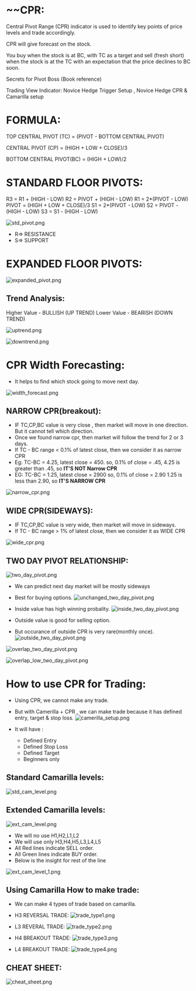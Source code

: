 
~~CPR:
=====
Central Pivot Range (CPR) indicator is used to identify key points of price levels and trade accordingly.

CPR will give forecast on the stock.

You buy when the stock is at BC, with TC as a target and sell (fresh short) when the stock is at the TC with an
expectation that the price declines to BC soon.

Secrets for Pivot Boss (Book reference)

Trading View Indicator: Novice Hedge Trigger Setup , Novice Hedge CPR & Camarilla setup

FORMULA:
===========

TOP CENTRAL PIVOT (TC) = (PIVOT - BOTTOM CENTRAL PIVOT)

CENTRAL PIVOT (CP) = (HIGH + LOW + CLOSE)/3

BOTTOM CENTRAL PIVOT(BC) = (HIGH + LOW)/2


STANDARD FLOOR PIVOTS:
=======================

R3 = R1 + (HIGH - LOW)
R2 = PIVOT + (HIGH - LOW)
R1 = 2*(PIVOT - LOW)
PIVOT = (HIGH + LOW + CLOSE)/3
S1 = 2*(PIVOT - LOW)
S2 = PIVOT - (HIGH - LOW)
S3 = S1 - (HIGH - LOW)

![std_pivot.png](images/std_pivot.png)

- R=> RESISTANCE
- S=> SUPPORT 

EXPANDED FLOOR PIVOTS:
=======================

![expanded_pivot.png](images/expanded_pivot.png)


Trend Analysis:
---------------

Higher Value - BULLISH (UP TREND)
Lower  Value - BEARISH (DOWN TREND)

![uptrend.png](images/uptrend.png)

![downtrend.png](images/downtrend.png)

CPR Width Forecasting:
=======================

- It helps to find which stock going to move next day.

![width_forecast.png](images/width_forecast.png)


NARROW CPR(breakout):
----------------------

- IF TC,CP,BC value is very close , then market will move in one direction. But it cannot tell which direction.
- Once we found narrow cpr, then market will follow the trend for 2 or 3 days.
- If TC - BC range < 0.1% of latest close, then we consider it as narrow CPR
- Eg: TC-BC = 4.25,  latest close = 450. 
     so, 0.1% of close = .45,
      4.25 is greater than .45, so **IT'S NOT Narrow CPR**
- EG: TC-BC = 1.25, latest close = 2900
     so, 0.1% of close = 2.90
     1.25  is less than 2.90, so **IT'S NARROW CPR**
      

![narrow_cpr.png](images/narrow_cpr.png)


WIDE CPR(SIDEWAYS):
--------------------

- IF TC,CP,BC value is very wide, then market will move in sideways.
- If TC - BC range > 1% of latest close, then we consider it as WIDE CPR
  
![wide_cpr.png](images/wide_cpr.png)

TWO DAY PIVOT RELATIONSHIP:
--------------------------
![two_day_pivot.png](images/two_day_pivot.png)

- We can predict next day market will be mostly sideways
- Best for buying options.
![unchanged_two_day_pivot.png](images/unchanged_two_day_pivot.png)

- Inside value has high winning probality.
![inside_two_day_pivot.png](images/inside_two_day_pivot.png)

- Outside value is good for selling option.
- But occurance of outside CPR is very rare(monthly once).
![outside_two_day_pivot.png](images/outside_two_day_pivot.png)

![overlap_two_day_pivot.png](images/overlap_two_day_pivot.png)

![overlap_low_two_day_pivot.png](images/overlap_low_two_day_pivot.png)

How to use CPR for Trading:
===========================

- Using CPR, we cannot make any trade.
- But with Camerilla + CPR , we can make trade because it has defined entry, target & stop loss.
  ![camerilla_setup.png](images/camerilla_setup.png)

- It will have :
   - Defined Entry
   - Defined Stop Loss 
   - Defined Target
   - Beginners only

Standard Camarilla levels:
--------------------------

![std_cam_level.png](images/std_cam_level.png)

Extended Camarilla levels:
--------------------------

![ext_cam_level.png](images/ext_cam_level.png)

 - We will no use H1,H2,L1,L2
 - We will use only H3,H4,H5,L3,L4,L5
 - All Red lines indicate SELL order.
 - All Green lines indicate BUY order.
 - Below is the insight for rest of the line

![ext_cam_level_1.png](images/ext_cam_level_1.png)

Using Camarilla How to make trade:
-----------------------------------

- We can make 4 types of trade based on camarilla.

- H3 REVERSAL TRADE:
  ![trade_type1.png](images/trade_type1.png)
- L3 REVERAL TRADE:
  ![trade_type2.png](images/trade_type2.png)
- H4 BREAKOUT TRADE:
  ![trade_type3.png](images/trade_type3.png)
- L4 BREAKOUT TRADE:
  ![trade_type4.png](images/trade_type4.png)

CHEAT SHEET:
-----------

![cheat_sheet.png](images/cheat_sheet.png)